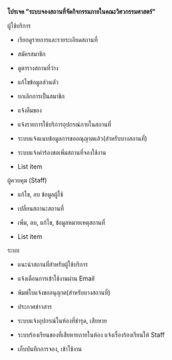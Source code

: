 **โปรเจค "ระบบจองสถานที่จัดกิจกรรมภายในคณะวิศวกรรมศาสตร์"**
 

ผู้ใช้บริการ
    

 -   เรียกดูรายการและรายระเอียดสถานที่
    
 -   สมัครสมาชิก
    
 -   ดูตารางสถานที่ว่าง
    
 -   แก้ไขข้อมูลส่วนตัว
    
 -   ยกเลิกการเป็นสมาชิก
    
 -   แจ้งลืมของ
    
 -   แจ้งรายการใช้บริการอุปกรณ์ภายในสถานที่
    
 -   ระบบแจ้งแนบข้อมูลการขออณุญาตแล้ว(สำหรับบางสถานที่)
    
 -   ระบบแจ้งคำร้องขอเพิ่มสถานที่จองใช้งาน
    
 - List item

ผู้ควบคุม (Staff)
    

 -   แก้ไข, ลบ ข้อมูลผู้ใช้
    
 -   เปลี่ยนสถานะสถานที่
    
 -   เพิ่ม, ลบ, แก้ไข, ข้อมูลหมายเหตุสถานที่
    
 - List item

ระบบ
    

-   แนะนำสถานที่สำหรับผู้ใช้บริการ
    
-   แจ้งเตือนการเข้าใช้งานผ่าน Email
    
-   พิมพ์ใบแจ้งขออนุญาต(สำหรับบางสถานที่)
    
-   ประกาศข่าวสาร
    
-   ระบบแจ้งอุปกรณ์ในห้องที่ชำรุด, เสียหาย
    
-   ระบบร้องเรียนของที่เสียหายภายในห้อง แจ้งเรื่องร้องเรียนให้ Staff
    
-   เก็บบันทึกการจอง, เข้าใช้งาน